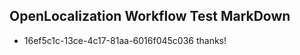 ## OpenLocalization Workflow Test MarkDown
* 16ef5c1c-13ce-4c17-81aa-6016f045c036 thanks!

<!--HONumber=Sep16_HO1-->


